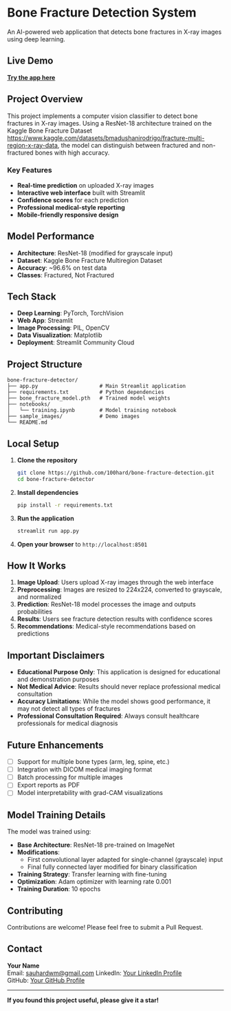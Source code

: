 # Bone Fracture Detection System

An AI-powered web application that detects bone fractures in X-ray images using deep learning.

## Live Demo
[**Try the app here**](your-streamlit-app-url.streamlit.app)

## Project Overview

This project implements a computer vision classifier to detect bone fractures in X-ray images. Using a ResNet-18 architecture trained on the Kaggle Bone Fracture Dataset https://www.kaggle.com/datasets/bmadushanirodrigo/fracture-multi-region-x-ray-data, the model can distinguish between fractured and non-fractured bones with high accuracy.

### Key Features
- **Real-time prediction** on uploaded X-ray images
- **Interactive web interface** built with Streamlit
- **Confidence scores** for each prediction
- **Professional medical-style reporting**
- **Mobile-friendly responsive design**

## Model Performance
- **Architecture**: ResNet-18 (modified for grayscale input)
- **Dataset**: Kaggle Bone Fracture Multiregion Dataset
- **Accuracy**: ~96.6% on test data
- **Classes**: Fractured, Not Fractured

## Tech Stack
- **Deep Learning**: PyTorch, TorchVision
- **Web App**: Streamlit
- **Image Processing**: PIL, OpenCV
- **Data Visualization**: Matplotlib
- **Deployment**: Streamlit Community Cloud

## Project Structure
```
bone-fracture-detector/
├── app.py                    # Main Streamlit application
├── requirements.txt          # Python dependencies
├── bone_fracture_model.pth   # Trained model weights
├── notebooks/
│   └── training.ipynb        # Model training notebook
├── sample_images/            # Demo images
└── README.md
```

## Local Setup

1. **Clone the repository**
   ```bash
   git clone https://github.com/100hard/bone-fracture-detection.git
   cd bone-fracture-detector
   ```

2. **Install dependencies**
   ```bash
   pip install -r requirements.txt
   ```

3. **Run the application**
   ```bash
   streamlit run app.py
   ```

4. **Open your browser** to `http://localhost:8501`

## How It Works

1. **Image Upload**: Users upload X-ray images through the web interface
2. **Preprocessing**: Images are resized to 224x224, converted to grayscale, and normalized
3. **Prediction**: ResNet-18 model processes the image and outputs probabilities
4. **Results**: Users see fracture detection results with confidence scores
5. **Recommendations**: Medical-style recommendations based on predictions

## Important Disclaimers

- **Educational Purpose Only**: This application is designed for educational and demonstration purposes
- **Not Medical Advice**: Results should never replace professional medical consultation
- **Accuracy Limitations**: While the model shows good performance, it may not detect all types of fractures
- **Professional Consultation Required**: Always consult healthcare professionals for medical diagnosis

## Future Enhancements

- [ ] Support for multiple bone types (arm, leg, spine, etc.)
- [ ] Integration with DICOM medical imaging format
- [ ] Batch processing for multiple images
- [ ] Export reports as PDF
- [ ] Model interpretability with grad-CAM visualizations

## Model Training Details

The model was trained using:
- **Base Architecture**: ResNet-18 pre-trained on ImageNet
- **Modifications**: 
  - First convolutional layer adapted for single-channel (grayscale) input
  - Final fully connected layer modified for binary classification
- **Training Strategy**: Transfer learning with fine-tuning
- **Optimization**: Adam optimizer with learning rate 0.001
- **Training Duration**: 10 epochs

## Contributing

Contributions are welcome! Please feel free to submit a Pull Request.

## Contact

**Your Name**  
Email: sauhardwm@gmail.com
LinkedIn: [Your LinkedIn Profile](https://linkedin.com/in/yourprofile)  
GitHub: [Your GitHub Profile](https://github.com/yourusername)

---

**If you found this project useful, please give it a star!**
